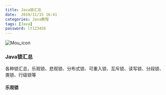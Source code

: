 ```yaml
---
title: Java锁汇总
date:  2019/11/15 16:41
categories: Java教程
tags: [Java]
password: lt123456
---
```

<!-- 展示图片 -->
![Mou_icon](http://justyy.com/wp-content/uploads/2016/01/markdown-syntax-language.png)
###  Java锁汇总
各种锁汇总，乐观锁、悲观锁、分布式锁、可重入锁、互斥锁、读写锁、分段锁、类锁、行级锁等

#### 乐观锁
